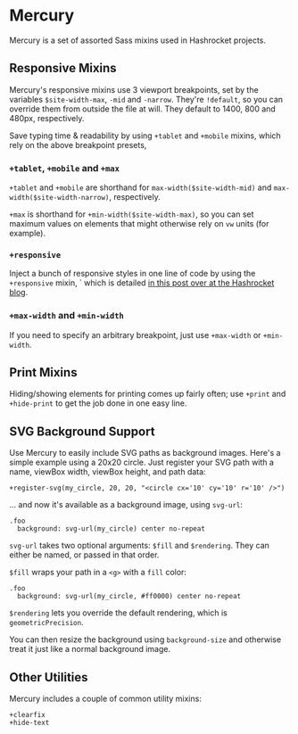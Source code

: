 # Mercury

Mercury is a set of assorted Sass mixins used in Hashrocket projects.

## Responsive Mixins

Mercury's responsive mixins use 3 viewport breakpoints, set by the variables `$site-width-max`, `-mid` and `-narrow`. They're `!default`, so you can override them from outside the file at will. They default to 1400, 800 and 480px, respectively.

Save typing time & readability by using `+tablet` and `+mobile` mixins, which rely on the above breakpoint presets, 

### `+tablet`, `+mobile` and `+max`

`+tablet` and `+mobile` are shorthand for `max-width($site-width-mid)` and `max-width($site-width-narrow)`, respectively.

`+max` is shorthand for `+min-width($site-width-max)`, so you can set maximum values on elements that might otherwise rely on `vw` units (for example).

### `+responsive`

Inject a bunch of responsive styles in one line of code by using the `+responsive` mixin, ` which is detailed [in this post over at the Hashrocket blog](http://hashrocket.com/blog/posts/drop-in-responsive-styles-with-sass).

### `+max-width` and `+min-width`

If you need to specify an arbitrary breakpoint, just use `+max-width` or `+min-width`.

## Print Mixins

Hiding/showing elements for printing comes up fairly often; use `+print` and `+hide-print` to get the job done in one easy line.

## SVG Background Support

Use Mercury to easily include SVG paths as background images. Here's a simple example using a 20x20 circle. Just register your SVG path with a name, viewBox width, viewBox height, and path data:

```
+register-svg(my_circle, 20, 20, "<circle cx='10' cy='10' r='10' />")
```

... and now it's available as a background image, using `svg-url`:

```
.foo
  background: svg-url(my_circle) center no-repeat
```

`svg-url` takes two optional arguments: `$fill` and `$rendering`. They can either be named, or passed in that order.

`$fill` wraps your path in a `<g>` with a `fill` color:

```
.foo
  background: svg-url(my_circle, #ff0000) center no-repeat
```

`$rendering` lets you override the default rendering, which is `geometricPrecision`.

You can then resize the background using `background-size` and otherwise treat it just like a normal background image.

## Other Utilities

Mercury includes a couple of common utility mixins:

```
+clearfix
+hide-text
```
